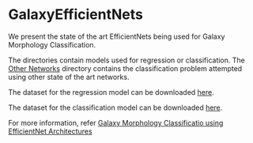 # GalaxyEfficientNets

We present the state of the art EfficientNets being used for Galaxy Morphology Classification. 

The directories contain models used for regression or classification. The [Other Networks](Other%20Networks) directory contains the classification problem attempted using other state of the art networks.

The dataset for the regression model can be downloaded [here](https://www.kaggle.com/c/galaxy-zoo-the-galaxy-challenge).

The dataset for the classification model can be downloaded [here](http://www.mediafire.com/file/5vy5gcn5phkg6cw/GalaxyClassification.zip/file).

For more information, refer [Galaxy Morphology Classificatio using EfficientNet Architectures](https://github.com/obi-wan-shinobi/galaxy-morphology-paper/blob/master/Main_Paper.pdf)
